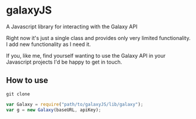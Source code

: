 # galaxyJS
A Javascript library for interacting with the Galaxy API

Right now it's just a single class and provides only very limited functionality. I add new functionality as I need it.

If you, like me, find yourself wanting to use the Galaxy API in your Javascript projects I'd be happy to get in touch.


## How to use

```
git clone
```

```js
var Galaxy = require("path/to/galaxyJS/lib/galaxy");
var g = new Galaxy(baseURL, apiKey);
```

